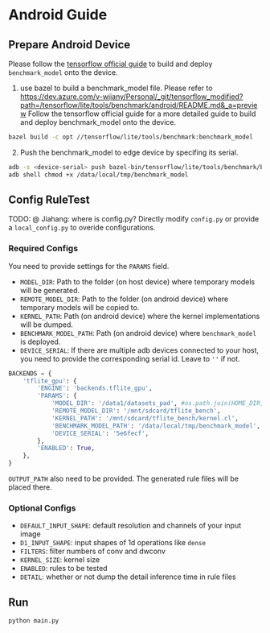 # Android Guide

## Prepare Android Device

Please follow the [tensorflow official guide](https://www.tensorflow.org/lite/performance/measurement) to build and deploy `benchmark_model` onto the device. 

1. use bazel to build a benchmark_model file. Please refer to https://dev.azure.com/v-wjiany/Personal/_git/tensorflow_modified?path=/tensorflow/lite/tools/benchmark/android/README.md&_a=preview
Follow the tensorflow official guide for a more detailed guide to build and deploy benchmark_model onto the device.
``` Bash
bazel build -c opt //tensorflow/lite/tools/benchmark:benchmark_model
```

2. Push the benchmark_model to edge device by specifing its serial.
``` Bash
adb -s <device-serial> push bazel-bin/tensorflow/lite/tools/benchmark/benchmark_model /data/local/tmp # send to edge
adb shell chmod +x /data/local/tmp/benchmark_model
```

## Config RuleTest
TODO: @ Jiahang: where is config.py?
Directly modify `config.py` or provide a `local_config.py` to overide configurations.

### Required Configs

You need to provide settings for the `PARAMS` field.

- `MODEL_DIR`: Path to the folder (on host device) where temporary models will be generated.
- `REMOTE_MODEL_DIR`: Path to the folder (on android device) where temporary models will be copied to.
- `KERNEL_PATH`: Path (on android device) where the kernel implementations will be dumped.
- `BENCHMARK_MODEL_PATH`: Path (on android device) where `benchmark_model` is deployed.
- `DEVICE_SERIAL`: If there are multiple adb devices connected to your host, you need to provide the corresponding serial id. Leave to `''` if not.

```python
BACKENDS = {
    'tflite_gpu': {
        'ENGINE': 'backends.tflite_gpu',
        'PARAMS': {
            'MODEL_DIR': '/data1/datasets_pad', #os.path.join(HOME_DIR, "benchmarks/models/tflite"),
            'REMOTE_MODEL_DIR': '/mnt/sdcard/tflite_bench',
            'KERNEL_PATH': '/mnt/sdcard/tflite_bench/kernel.cl',
            'BENCHMARK_MODEL_PATH': '/data/local/tmp/benchmark_model',
            'DEVICE_SERIAL': '5e6fecf',
        },
        'ENABLED': True,
    },
}
```

`OUTPUT_PATH` also need to be provided. The generated rule files will be placed there.

### Optional Configs

- `DEFAULT_INPUT_SHAPE`: default resolution and channels of your input image
- `D1_INPUT_SHAPE`: input shapes of 1d operations like `dense`
- `FILTERS`: filter numbers of conv and dwconv
- `KERNEL_SIZE`: kernel size
- `ENABLED`: rules to be tested
- `DETAIL`: whether or not dump the detail inference time in rule files

## Run

```
python main.py
```
